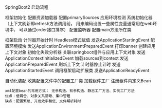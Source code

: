 SpringBoot2 启动流程

框架初始化
    配置资源加载器
    配置primarySources
    应用环境检测
    系统初始化器
        （上下文刷新即refresh方法调用前，
        用来编码设置一些属性变量通常用在web环境中，
        可以通过order接口排序）
    配置监听器
    配置main方法所在类

框架启动
    计时器开始计时
    Headless模式赋值
    发送ApplicationStartingEvent
    配置环境模块
    发送ApplicationEnvironmentPreparedEvent
    打印banner
    创建应用上下文对象
    初始化失败分析器
    关联springboot组件与应用上下文对象
    发送ApplicationContextInitializedEvent
    加载sources到context
    发送ApplicationPreparedEvent
    刷新上下文
    计时器停止计时
    发送ApplicationStartedEvent
    调用框架启动扩展类
    发送ApplicationReadyEvent

自动化装配
    收集配置文件中的配置工厂类
    加载组件工厂
    注册组件内定义Bean
    
    
    
    
    
    
    
    
    
    
    
    
    xml配置bean的常用方式： 无参构造、有参构造、静态工厂方法、实例工厂方法
    优点：低耦合、对象关系清晰、集中管理
    缺点：配置繁琐、开发效率稍低、文件解析耗时